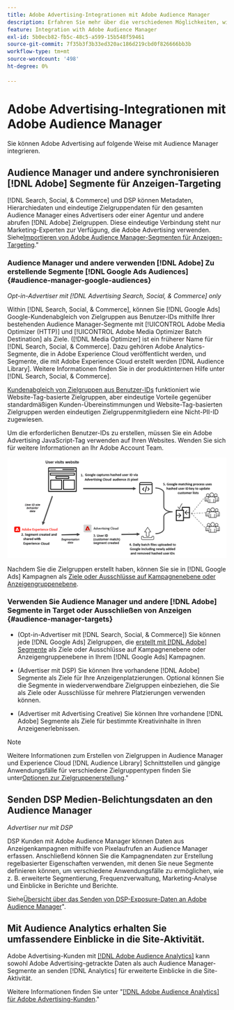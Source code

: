 ```yaml
---
title: Adobe Advertising-Integrationen mit Adobe Audience Manager
description: Erfahren Sie mehr über die verschiedenen Möglichkeiten, wie Adobe Advertising Daten mit Adobe Audience Manager austauschen kann.
feature: Integration with Adobe Audience Manager
exl-id: 5b0ecb82-fb5c-48c5-a599-15b548f59461
source-git-commit: 7f35b3f3b33ed320ac186d219cbd0f826666bb3b
workflow-type: tm+mt
source-wordcount: '498'
ht-degree: 0%

---
```


# Adobe Advertising-Integrationen mit Adobe Audience Manager

Sie können Adobe Advertising auf folgende Weise mit Audience Manager integrieren.

## Audience Manager und andere synchronisieren [!DNL Adobe] Segmente für Anzeigen-Targeting

[!DNL Search, Social, & Commerce] und DSP können Metadaten, Hierarchiedaten und eindeutige Zielgruppendaten für den gesamten Audience Manager eines Advertisers oder einer Agentur und andere abrufen [!DNL Adobe] Zielgruppen. Diese eindeutige Verbindung steht nur Marketing-Experten zur Verfügung, die Adobe Advertising verwenden. Siehe[Importieren von Adobe Audience Manager-Segmenten für Anzeigen-Targeting](/help/integrations/audience-manager/import-audiences.md).&quot;

### Audience Manager und andere verwenden [!DNL Adobe] Zu erstellende Segmente [!DNL Google Ads Audiences] {#audience-manager-google-audiences}

*Opt-in-Advertiser mit [!DNL Advertising Search, Social, & Commerce] only*

Within [!DNL Search, Social, & Commerce], können Sie [!DNL Google Ads] Google-Kundenabgleich von Zielgruppen aus Benutzer-IDs mithilfe Ihrer bestehenden Audience Manager-Segmente mit [!UICONTROL Adobe Media Optimizer (HTTP)] und [!UICONTROL Adobe Media Optimizer Batch Destination] als Ziele. ([!DNL Media Optimizer] ist ein früherer Name für [!DNL Search, Social, & Commerce]. Dazu gehören Adobe Analytics-Segmente, die in Adobe Experience Cloud veröffentlicht werden, und Segmente, die mit Adobe Experience Cloud erstellt werden [!DNL Audience Library]. Weitere Informationen finden Sie in der produktinternen Hilfe unter [!DNL Search, Social, & Commerce].

[Kundenabgleich von Zielgruppen aus Benutzer-IDs](https://support.google.com/google-ads/answer/9199250) funktioniert wie Website-Tag-basierte Zielgruppen, aber eindeutige Vorteile gegenüber standardmäßigen Kunden-Übereinstimmungen und Website-Tag-basierten Zielgruppen werden eindeutigen Zielgruppenmitgliedern eine Nicht-PII-ID zugewiesen.

Um die erforderlichen Benutzer-IDs zu erstellen, müssen Sie ein Adobe Advertising JavaScript-Tag verwenden <!-- with a user ID parameter -->auf Ihren Websites. Wenden Sie sich für weitere Informationen an Ihr Adobe Account Team.

![Segmenterstellungsvorgang](/help/integrations/assets/ad_search_user_id_pic.png)

Nachdem Sie die Zielgruppen erstellt haben, können Sie sie in [!DNL Google Ads] Kampagnen als [Ziele oder Ausschlüsse auf Kampagnenebene oder Anzeigengruppenebene](#audience-manager-targets).

### Verwenden Sie Audience Manager und andere [!DNL Adobe] Segmente in Target oder Ausschließen von Anzeigen {#audience-manager-targets}

* (Opt-in-Advertiser mit [!DNL Search, Social, & Commerce]) Sie können jede [!DNL Google Ads] Zielgruppen, die [erstellt mit [!DNL Adobe] Segmente](#audience-manager-google-audiences) als Ziele oder Ausschlüsse auf Kampagnenebene oder Anzeigengruppenebene in Ihrem [!DNL Google Ads] Kampagnen.

* (Advertiser mit DSP) Sie können Ihre vorhandene [!DNL Adobe] Segmente als Ziele für Ihre Anzeigenplatzierungen. Optional können Sie die Segmente in wiederverwendbare Zielgruppen einbeziehen, die Sie als Ziele oder Ausschlüsse für mehrere Platzierungen verwenden können.

* (Advertiser mit Advertising Creative) Sie können Ihre vorhandene [!DNL Adobe] Segmente als Ziele für bestimmte Kreativinhalte in Ihren Anzeigenerlebnissen.

>[!NOTE]
>
>Weitere Informationen zum Erstellen von Zielgruppen in Audience Manager und Experience Cloud [!DNL Audience Library] Schnittstellen und gängige Anwendungsfälle für verschiedene Zielgruppentypen finden Sie unter[Optionen zur Zielgruppenerstellung](https://experienceleague.adobe.com/docs/experience-cloud-kcs/kbarticles/KA-16471.html).&quot;

## Senden DSP Medien-Belichtungsdaten an den Audience Manager

*Advertiser nur mit DSP*

DSP Kunden mit Adobe Audience Manager können Daten aus Anzeigenkampagnen mithilfe von Pixelaufrufen an Audience Manager erfassen. Anschließend können Sie die Kampagnendaten zur Erstellung regelbasierter Eigenschaften verwenden, mit denen Sie neue Segmente definieren können, um verschiedene Anwendungsfälle zu ermöglichen, wie z. B. erweiterte Segmentierung, Frequenzverwaltung, Marketing-Analyse und Einblicke in Berichte und Berichte.

Siehe[Übersicht über das Senden von DSP-Exposure-Daten an Adobe Audience Manager](/help/integrations/audience-manager/media-data-integration/overview.md)&quot;.

## Mit Audience Analytics erhalten Sie umfassendere Einblicke in die Site-Aktivität.

Adobe Advertising-Kunden mit [[!DNL Adobe Audience Analytics]](https://experienceleague.adobe.com/docs/analytics/integration/audience-analytics/mc-audiences-aam.html) kann sowohl Adobe Advertising-getrackte Daten als auch Audience Manager-Segmente an senden [!DNL Analytics] für erweiterte Einblicke in die Site-Aktivität.

Weitere Informationen finden Sie unter &quot;[[!DNL Adobe Audience Analytics] für Adobe Advertising-Kunden](/help/integrations/audience-manager/audience-analytics.md).&quot;

